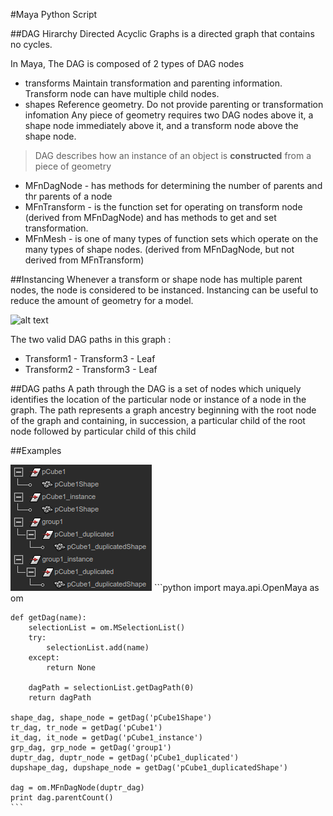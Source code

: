 #Maya Python Script

##DAG Hirarchy
Directed Acyclic Graphs is a directed graph that contains no cycles.

In Maya, The DAG is composed of 2 types of DAG nodes
- transforms
    Maintain transformation and parenting information.
    Transform node can have multiple child nodes. 
- shapes
    Reference geometry. Do not provide parenting or transformation infomation
Any piece of geometry requires two DAG nodes above it, a shape node immediately above it, and a transform node above the shape node.

> DAG describes how an instance of an object is **constructed** from a piece of geometry

- MFnDagNode - has methods for determining the number of parents and thr parents of a node
- MFnTransform - is the function set for operating on transform node (derived from MFnDagNode) and has methods to get and set transformation.
- MFnMesh - is one of many types of function sets which operate on the many types of shape nodes. (derived from MFnDagNode, but not derived from MFnTransform)


##Instancing
Whenever a transform or shape node has multiple parent nodes, the node is considered to be instanced. Instancing can be useful to reduce the amount of geometry for a model.

![alt text](http://help.autodesk.com/cloudhelp/2016/ENU/Maya-SDK/images/comp_Transform01.png)

The two valid DAG paths in this graph :
- Transform1 - Transform3 - Leaf
- Transform2 - Transform3 - Leaf

##DAG paths
    A path through the DAG is a set of nodes which uniquely identifies the location of the particular node or instance of a node in the graph. The path represents a graph ancestry beginning with the root node of the graph and containing, in succession, a particular child of the root node followed by particular child of this child
    
##Examples

![alt text](images/md/dag_outliner.png)
    ```python
    import maya.api.OpenMaya as om

    def getDag(name):
        selectionList = om.MSelectionList()
        try:
            selectionList.add(name)
        except:
            return None
            
        dagPath = selectionList.getDagPath(0)
        return dagPath
        
    shape_dag, shape_node = getDag('pCube1Shape')
    tr_dag, tr_node = getDag('pCube1')
    it_dag, it_node = getDag('pCube1_instance')
    grp_dag, grp_node = getDag('group1')
    duptr_dag, duptr_node = getDag('pCube1_duplicated')
    dupshape_dag, dupshape_node = getDag('pCube1_duplicatedShape')

    dag = om.MFnDagNode(duptr_dag)
    print dag.parentCount()
    ```

    
